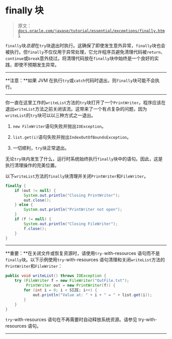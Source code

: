 # finally 块

> 原文：[`docs.oracle.com/javase/tutorial/essential/exceptions/finally.html`](https://docs.oracle.com/javase/tutorial/essential/exceptions/finally.html)

`finally`块*总是*在`try`块退出时执行。这确保了即使发生意外异常，`finally`块也会被执行。但`finally`不仅仅用于异常处理，它允许程序员避免清理代码被`return`、`continue`或`break`意外绕过。将清理代码放在`finally`块中始终是一个良好的实践，即使不预期发生异常。

* * *

**注意：**如果 JVM 在执行`try`或`catch`代码时退出，则`finally`块可能不会执行。

* * *

你一直在这里工作的`writeList`方法的`try`块打开了一个`PrintWriter`。程序应该在退出`writeList`方法之前关闭该流。这带来了一个有点复杂的问题，因为`writeList`的`try`块可以以三种方式之一退出。

1.  `new FileWriter`语句失败并抛出`IOException`。

1.  `list.get(i)`语句失败并抛出`IndexOutOfBoundsException`。

1.  一切顺利，`try`块正常退出。

无论`try`块内发生了什么，运行时系统始终执行`finally`块中的语句。因此，这是执行清理操作的完美位置。

以下`writeList`方法的`finally`块清理并关闭`PrintWriter`和`FileWriter`。

```java
finally {
    if (out != null) { 
        System.out.println("Closing PrintWriter");
        out.close(); 
    } else { 
        System.out.println("PrintWriter not open");
    } 
    if (f != null) {
	    System.out.println("Closing FileWriter");
	    f.close();
	}	
} 

```

* * *

**重要：**在关闭文件或恢复资源时，请使用`try-`with-resources 语句而不是`finally`块。以下示例使用`try`-with-resources 语句清理和关闭`writeList`方法的`PrintWriter`和`FileWriter`：

```java
public void writeList() throws IOException {
    try (FileWriter f = new FileWriter("OutFile.txt");
         PrintWriter out = new PrintWriter(f)) {
        for (int i = 0; i < SIZE; i++) {
            out.println("Value at: " + i + " = " + list.get(i));
        }
    }
}

```

`try`-with-resources 语句在不再需要时自动释放系统资源。请参见 try-with-resources 语句。

* * *
